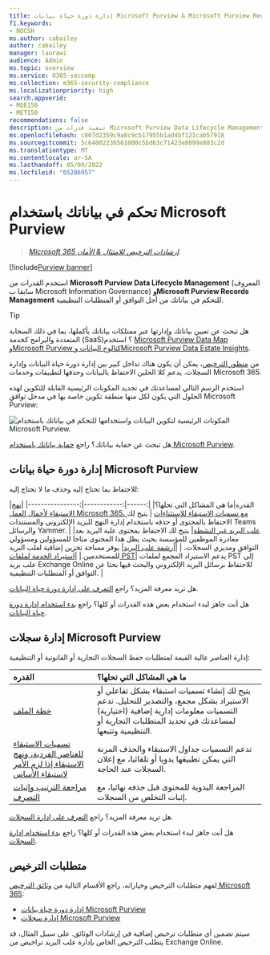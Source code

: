 ```yaml
---
title: إدارة دورة حياة بيانات Microsoft Purview & Microsoft Purview Records Management
f1.keywords:
- NOCSH
ms.author: cabailey
author: cabailey
manager: laurawi
audience: Admin
ms.topic: overview
ms.service: O365-seccomp
ms.collection: m365-security-compliance
ms.localizationpriority: high
search.appverid:
- MOE150
- MET150
recommendations: false
description: تنفيذ قدرات من Microsoft Purview Data Lifecycle Management & Microsoft Purview Records Management للتحكم في بياناتك للتوافق أو المتطلبات التنظيمية.
ms.openlocfilehash: c807d2359c9a8c9cb17955b1ad4bf121cab57918
ms.sourcegitcommit: 5c64002236561000c5bd63c71423e8099e803c2d
ms.translationtype: MT
ms.contentlocale: ar-SA
ms.lasthandoff: 05/09/2022
ms.locfileid: "65286957"
---
```

# <a name="govern-your-data-with-microsoft-purview"></a>تحكم في بياناتك باستخدام Microsoft Purview

>*[Microsoft 365 إرشادات الترخيص للامتثال & الأمان](/office365/servicedescriptions/microsoft-365-service-descriptions/microsoft-365-tenantlevel-services-licensing-guidance/microsoft-365-security-compliance-licensing-guidance).*

[!include[Purview banner](../includes/purview-rebrand-banner.md)]

استخدم القدرات من **Microsoft Purview Data Lifecycle Management** (المعروف سابقا ب Microsoft Information Governance) **وMicrosoft Purview Records Management** للتحكم في بياناتك من أجل التوافق أو المتطلبات التنظيمية.

> [!TIP]
> هل تبحث عن تعيين بياناتك وإدارتها عبر ممتلكات بياناتك بأكملها، بما في ذلك السحابة المتعددة والبرامج كخدمة (SaaS)؟ استخدم [Microsoft Purview Data Map وMicrosoft Purview كتالوج البيانات وMicrosoft Purview Data Estate Insights](/azure/purview/overview).

من [منظور الترخيص](#licensing-requirements)، يمكن أن يكون هناك تداخل كبير بين إدارة دورة حياة البيانات وإدارة السجلات. يدعم كلا الحلين الاحتفاظ بالبيانات وحذفها لتطبيقات وخدمات Microsoft 365.

استخدم الرسم التالي لمساعدتك في تحديد المكونات الرئيسية القابلة للتكوين لهذه الحلول التي يكون لكل منها منطقة تكوين خاصة بها في مدخل توافق Microsoft Purview:

![المكونات الرئيسية لتكوين البيانات واستخدامها للتحكم في بياناتك باستخدام Microsoft Purview.](../media/govern-your-data.png)

هل تبحث عن حماية بياناتك؟ راجع [حماية بياناتك باستخدام Microsoft Purview](information-protection.md).

## <a name="microsoft-purview-data-lifecycle-management"></a>إدارة دورة حياة بيانات Microsoft Purview

للاحتفاظ بما تحتاج إليه وحذف ما لا تحتاج إليه:
 
|القدره|ما هي المشاكل التي تحلها؟|
|:------|:------------|:----------------|
|[نهج الاستبقاء لأحمال العمل Microsoft 365، مع تسميات الاستبقاء للاستثناءات](retention.md) | يتيح لك الاحتفاظ بالمحتوى أو حذفه باستخدام إدارة النهج للبريد الإلكتروني والمستندات Teams والرسائل Yammer. |
|[علب البريد غير النشطة](inactive-mailboxes-in-office-365.md)| يتيح لك الاحتفاظ بمحتوى علبة البريد بعد مغادرة الموظفين للمؤسسة بحيث يظل هذا المحتوى متاحا للمسؤولين ومسؤولي التوافق ومديري السجلات. |
|[أرشفة علب البريد](archive-mailboxes.md)| يوفر مساحة تخزين إضافية لعلب البريد للمستخدمين.|
|[استيراد الخدمة لملفات PST](importing-pst-files-to-office-365.md)| يدعم الاستيراد المجمع لملفات PST إلى علب بريد Exchange Online للاحتفاظ برسائل البريد الإلكتروني والبحث فيها بحثا عن التوافق أو المتطلبات التنظيمية. |

هل تريد معرفة المزيد؟ راجع [التعرف على إدارة دورة حياة البيانات](data-lifecycle-management.md).

هل أنت جاهز لبدء استخدام بعض هذه القدرات أو كلها؟ راجع [بدء استخدام إدارة دورة حياة البيانات](get-started-with-data-lifecycle-management.md).


## <a name="microsoft-purview-records-management"></a>إدارة سجلات Microsoft Purview

إدارة العناصر عالية القيمة لمتطلبات حفظ السجلات التجارية أو القانونية أو التنظيمية:

|القدره|ما هي المشاكل التي تحلها؟|
|:---------|:---------------------------|
|[خطة الملف](file-plan-manager.md)| يتيح لك إنشاء تسميات استبقاء بشكل تفاعلي أو الاستيراد بشكل مجمع، والتصدير للتحليل. تدعم التسميات معلومات إدارية إضافية (اختيارية) لمساعدتك في تحديد المتطلبات التجارية أو التنظيمية وتتبعها. |
|[تسميات الاستبقاء للعناصر الفردية، ونهج الاستبقاء إذا لزم الأمر لاستبقاء الأساس](retention.md)| تدعم التسميات جداول الاستبقاء والحذف المرنة التي يمكن تطبيقها يدويا أو تلقائيا، مع إعلان السجلات عند الحاجة. |
|[مراجعة الترتيب وإثبات التصرف](disposition.md)| المراجعة اليدوية للمحتوى قبل حذفه نهائيا، مع إثبات التخلص من السجلات.|

هل تريد معرفة المزيد؟ راجع [التعرف على إدارة السجلات](records-management.md).

هل أنت جاهز لبدء استخدام بعض هذه القدرات أو كلها؟ راجع [بدء استخدام إدارة السجلات](get-started-with-records-management.md).


## <a name="licensing-requirements"></a>متطلبات الترخيص

لفهم متطلبات الترخيص وخياراته، راجع الأقسام التالية من [وثائق الترخيص Microsoft 365](/office365/servicedescriptions/microsoft-365-service-descriptions/microsoft-365-tenantlevel-services-licensing-guidance/microsoft-365-security-compliance-licensing-guidance): 
- [إدارة دورة حياة بيانات Microsoft Purview](/office365/servicedescriptions/microsoft-365-service-descriptions/microsoft-365-tenantlevel-services-licensing-guidance/microsoft-365-security-compliance-licensing-guidance#microsoft-purview-data-lifecycle-management)
- [إدارة سجلات Microsoft Purview](/office365/servicedescriptions/microsoft-365-service-descriptions/microsoft-365-tenantlevel-services-licensing-guidance/microsoft-365-security-compliance-licensing-guidance#microsoft-purview-records-management)

سيتم تضمين أي متطلبات ترخيص إضافية في إرشادات الوثائق. على سبيل المثال، قد يتطلب الترخيص الخاص بإدارة علب البريد تراخيص من Exchange Online.